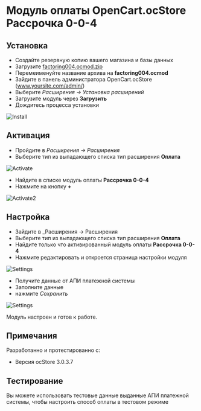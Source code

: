 # Модуль оплаты OpenCart.ocStore Рассрочка 0-0-4

## Установка

* Создайте резервную копию вашего магазина и базы данных
* Загрузите [factoring004.ocmod.zip](https://github.com/bnpl-partners/factoring004-opencart.git?raw=true)
* Перемеименуйте название архива на **factoring004.ocmod**
* Зайдите в панель администратора OpenCart.ocStore (www.yoursite.com/admin/)
* Выберите _Расширения → Установка расширений_
* Загрузите модуль через **Загрузить**
* Дождитесь процесса установки

![Install](https://github.com/bnpl-partners/factoring004-opencart/raw/main/doc/install.png)

## Активация

* Пройдите в _Расширения → Расширения_
* Выберите тип из выпадающего списка тип расширения **Оплата**

![Activate](https://github.com/bnpl-partners/factoring004-opencart/raw/main/doc/activate.png)

* Найдите в списке модуль оплаты **Рассрочка 0-0-4**
* Нажмите на кнопку **+**

![Activate2](https://github.com/bnpl-partners/factoring004-opencart/raw/main/doc/activate2.png)

## Настройка

* Зайдите в _Расширения → Расширения
* Выберите тип из выпадающего списка тип расширения **Оплата**
* Найдите только что активированный модуль оплаты **Рассрочка 0-0-4**
* Нажмите редактировать и откроется страница настройки модуля

![Settings](https://github.com/bnpl-partners/factoring004-opencart/raw/main/doc/settings.png)

* Получите данные от АПИ платежной системы
* Заполните данные
* нажмите _Сохранить_

![Settings](https://github.com/bnpl-partners/factoring004-opencart/raw/main/doc/settings2.png)

Модуль настроен и готов к работе.

## Примечания

Разработанно и протестированно с:

* Версия ocStore 3.0.3.7

## Тестирование

Вы можете использовать тестовые данные выданные АПИ платежной системы, чтобы настроить способ оплаты в тестовом режиме

